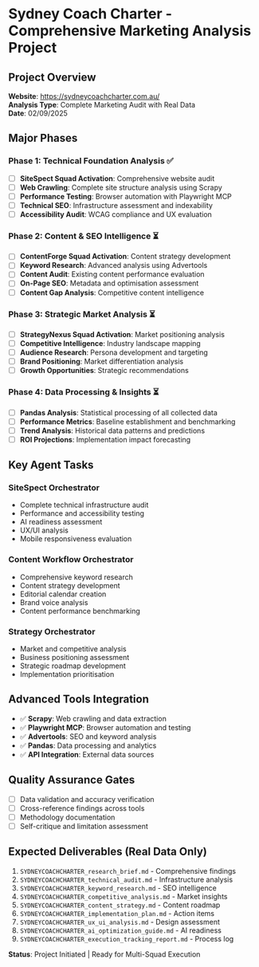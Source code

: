 # Sydney Coach Charter - Comprehensive Marketing Analysis Project

## Project Overview
**Website**: https://sydneycoachcharter.com.au/  
**Analysis Type**: Complete Marketing Audit with Real Data  
**Date**: 02/09/2025  

## Major Phases

### Phase 1: Technical Foundation Analysis ✅
- [ ] **SiteSpect Squad Activation**: Comprehensive website audit
- [ ] **Web Crawling**: Complete site structure analysis using Scrapy
- [ ] **Performance Testing**: Browser automation with Playwright MCP
- [ ] **Technical SEO**: Infrastructure assessment and indexability
- [ ] **Accessibility Audit**: WCAG compliance and UX evaluation

### Phase 2: Content & SEO Intelligence ⏳
- [ ] **ContentForge Squad Activation**: Content strategy development
- [ ] **Keyword Research**: Advanced analysis using Advertools
- [ ] **Content Audit**: Existing content performance evaluation
- [ ] **On-Page SEO**: Metadata and optimisation assessment
- [ ] **Content Gap Analysis**: Competitive content intelligence

### Phase 3: Strategic Market Analysis ⏳
- [ ] **StrategyNexus Squad Activation**: Market positioning analysis
- [ ] **Competitive Intelligence**: Industry landscape mapping
- [ ] **Audience Research**: Persona development and targeting
- [ ] **Brand Positioning**: Market differentiation analysis
- [ ] **Growth Opportunities**: Strategic recommendations

### Phase 4: Data Processing & Insights ⏳
- [ ] **Pandas Analysis**: Statistical processing of all collected data
- [ ] **Performance Metrics**: Baseline establishment and benchmarking
- [ ] **Trend Analysis**: Historical data patterns and predictions
- [ ] **ROI Projections**: Implementation impact forecasting

## Key Agent Tasks

### SiteSpect Orchestrator
- Complete technical infrastructure audit
- Performance and accessibility testing
- AI readiness assessment
- UX/UI analysis
- Mobile responsiveness evaluation

### Content Workflow Orchestrator  
- Comprehensive keyword research
- Content strategy development
- Editorial calendar creation
- Brand voice analysis
- Content performance benchmarking

### Strategy Orchestrator
- Market and competitive analysis
- Business positioning assessment
- Strategic roadmap development
- Implementation prioritisation

## Advanced Tools Integration
- ✅ **Scrapy**: Web crawling and data extraction
- ✅ **Playwright MCP**: Browser automation and testing
- ✅ **Advertools**: SEO and keyword analysis
- ✅ **Pandas**: Data processing and analytics
- ✅ **API Integration**: External data sources

## Quality Assurance Gates
- [ ] Data validation and accuracy verification
- [ ] Cross-reference findings across tools
- [ ] Methodology documentation
- [ ] Self-critique and limitation assessment

## Expected Deliverables (Real Data Only)
1. `SYDNEYCOACHCHARTER_research_brief.md` - Comprehensive findings
2. `SYDNEYCOACHCHARTER_technical_audit.md` - Infrastructure analysis
3. `SYDNEYCOACHCHARTER_keyword_research.md` - SEO intelligence
4. `SYDNEYCOACHCHARTER_competitive_analysis.md` - Market insights
5. `SYDNEYCOACHCHARTER_content_strategy.md` - Content roadmap
6. `SYDNEYCOACHCHARTER_implementation_plan.md` - Action items
7. `SYDNEYCOACHCHARTER_ux_ui_analysis.md` - Design assessment
8. `SYDNEYCOACHCHARTER_ai_optimization_guide.md` - AI readiness
9. `SYDNEYCOACHCHARTER_execution_tracking_report.md` - Process log

**Status**: Project Initiated | Ready for Multi-Squad Execution